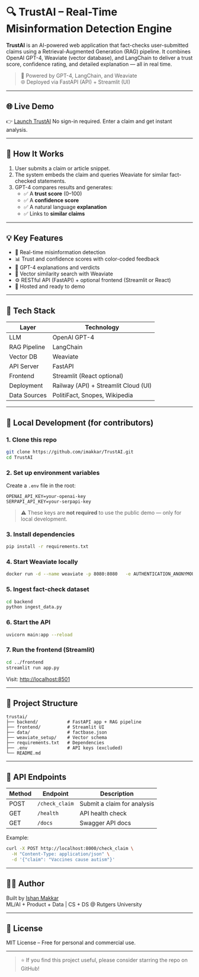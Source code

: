 # 🔍 TrustAI – Real-Time Misinformation Detection Engine

**TrustAI** is an AI-powered web application that fact-checks user-submitted claims using a Retrieval-Augmented Generation (RAG) pipeline. It combines OpenAI GPT-4, Weaviate (vector database), and LangChain to deliver a trust score, confidence rating, and detailed explanation — all in real time.

> 🧠 Powered by GPT-4, LangChain, and Weaviate  
> 🌐 Deployed via FastAPI (API) + Streamlit (UI)

---

## 🌐 Live Demo

👉 [Launch TrustAI]([https://your-streamlit-url.streamlit.app](https://trust-ai-ishanmakkar.streamlit.app/))  
No sign-in required. Enter a claim and get instant analysis.

---

## 🧠 How It Works

1. User submits a claim or article snippet.
2. The system embeds the claim and queries Weaviate for similar fact-checked statements.
3. GPT-4 compares results and generates:
   - ✅ A **trust score** (0–100)
   - ✅ A **confidence score**
   - ✅ A natural language **explanation**
   - ✅ Links to **similar claims**

---

## 💡 Key Features

- 🔎 Real-time misinformation detection
- 📊 Trust and confidence scores with color-coded feedback
- 🧠 GPT-4 explanations and verdicts
- 🔗 Vector similarity search with Weaviate
- ⚙️ RESTful API (FastAPI) + optional frontend (Streamlit or React)
- 🚀 Hosted and ready to demo

---

## 🧰 Tech Stack

| Layer        | Technology |
|--------------|------------|
| LLM          | OpenAI GPT-4 |
| RAG Pipeline | LangChain |
| Vector DB    | Weaviate |
| API Server   | FastAPI |
| Frontend     | Streamlit (React optional) |
| Deployment   | Railway (API) + Streamlit Cloud (UI) |
| Data Sources | PolitiFact, Snopes, Wikipedia |

---

## 🧪 Local Development (for contributors)

### 1. Clone this repo

```bash
git clone https://github.com/imakkar/TrustAI.git
cd TrustAI
```

### 2. Set up environment variables

Create a `.env` file in the root:

```env
OPENAI_API_KEY=your-openai-key
SERPAPI_API_KEY=your-serpapi-key
```

> ⚠️ These keys are **not required** to use the public demo — only for local development.

### 3. Install dependencies

```bash
pip install -r requirements.txt
```

### 4. Start Weaviate locally

```bash
docker run -d --name weaviate -p 8080:8080   -e AUTHENTICATION_ANONYMOUS_ACCESS_ENABLED=true   semitechnologies/weaviate:1.23.7
```

### 5. Ingest fact-check dataset

```bash
cd backend
python ingest_data.py
```

### 6. Start the API

```bash
uvicorn main:app --reload
```

### 7. Run the frontend (Streamlit)

```bash
cd ../frontend
streamlit run app.py
```

Visit: [http://localhost:8501](http://localhost:8501)

---

## 📂 Project Structure

```
trustai/
├── backend/           # FastAPI app + RAG pipeline
├── frontend/          # Streamlit UI
├── data/              # factbase.json
├── weaviate_setup/    # Vector schema
├── requirements.txt   # Dependencies
├── .env               # API keys (excluded)
└── README.md
```

---

## 📡 API Endpoints

| Method | Endpoint         | Description            |
|--------|------------------|------------------------|
| POST   | `/check_claim`   | Submit a claim for analysis |
| GET    | `/health`        | API health check       |
| GET    | `/docs`          | Swagger API docs       |

Example:
```bash
curl -X POST http://localhost:8000/check_claim \
  -H "Content-Type: application/json" \
  -d '{"claim": "Vaccines cause autism"}'
```

---

## 👨‍💻 Author

Built by [Ishan Makkar](https://github.com/imakkar)  
ML/AI + Product + Data | CS + DS @ Rutgers University

---

## 🪪 License

MIT License – Free for personal and commercial use.

---

> ⭐️ If you find this project useful, please consider starring the repo on GitHub!
